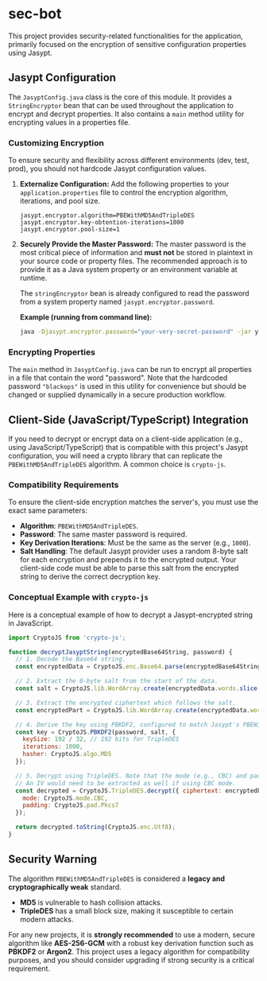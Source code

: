 # sec-bot

This project provides security-related functionalities for the application, primarily focused on the encryption of sensitive configuration properties using Jasypt.

## Jasypt Configuration

The `JasyptConfig.java` class is the core of this module. It provides a `StringEncryptor` bean that can be used throughout the application to encrypt and decrypt properties. It also contains a `main` method utility for encrypting values in a properties file.

### Customizing Encryption

To ensure security and flexibility across different environments (dev, test, prod), you should not hardcode Jasypt configuration values.

1.  **Externalize Configuration:**
    Add the following properties to your `application.properties` file to control the encryption algorithm, iterations, and pool size.

    ```properties
    jasypt.encryptor.algorithm=PBEWithMD5AndTripleDES
    jasypt.encryptor.key-obtention-iterations=1000
    jasypt.encryptor.pool-size=1
    ```

2.  **Securely Provide the Master Password:**
    The master password is the most critical piece of information and **must not** be stored in plaintext in your source code or property files. The recommended approach is to provide it as a Java system property or an environment variable at runtime.

    The `stringEncryptor` bean is already configured to read the password from a system property named `jasypt.encryptor.password`.

    **Example (running from command line):**
    ```bash
    java -Djasypt.encryptor.password="your-very-secret-password" -jar your-application.jar
    ```

### Encrypting Properties

The `main` method in `JasyptConfig.java` can be run to encrypt all properties in a file that contain the word "password". Note that the hardcoded password `"blackops"` is used in this utility for convenience but should be changed or supplied dynamically in a secure production workflow.

## Client-Side (JavaScript/TypeScript) Integration

If you need to decrypt or encrypt data on a client-side application (e.g., using JavaScript/TypeScript) that is compatible with this project's Jasypt configuration, you will need a crypto library that can replicate the `PBEWithMD5AndTripleDES` algorithm. A common choice is `crypto-js`.

### Compatibility Requirements

To ensure the client-side encryption matches the server's, you must use the exact same parameters:

-   **Algorithm**: `PBEWithMD5AndTripleDES`.
-   **Password**: The same master password is required.
-   **Key Derivation Iterations**: Must be the same as the server (e.g., `1000`).
-   **Salt Handling**: The default Jasypt provider uses a random 8-byte salt for each encryption and prepends it to the encrypted output. Your client-side code must be able to parse this salt from the encrypted string to derive the correct decryption key.

### Conceptual Example with `crypto-js`

Here is a conceptual example of how to decrypt a Jasypt-encrypted string in JavaScript.

```javascript
import CryptoJS from 'crypto-js';

function decryptJasyptString(encryptedBase64String, password) {
  // 1. Decode the Base64 string.
  const encryptedData = CryptoJS.enc.Base64.parse(encryptedBase64String);

  // 2. Extract the 8-byte salt from the start of the data.
  const salt = CryptoJS.lib.WordArray.create(encryptedData.words.slice(0, 2));

  // 3. Extract the encrypted ciphertext which follows the salt.
  const encryptedPart = CryptoJS.lib.WordArray.create(encryptedData.words.slice(2));

  // 4. Derive the key using PBKDF2, configured to match Jasypt's PBEWithMD5...
  const key = CryptoJS.PBKDF2(password, salt, {
    keySize: 192 / 32, // 192 bits for TripleDES
    iterations: 1000,
    hasher: CryptoJS.algo.MD5
  });

  // 5. Decrypt using TripleDES. Note that the mode (e.g., CBC) and padding must also match.
  // An IV would need to be extracted as well if using CBC mode.
  const decrypted = CryptoJS.TripleDES.decrypt({ ciphertext: encryptedPart }, key, {
    mode: CryptoJS.mode.CBC,
    padding: CryptoJS.pad.Pkcs7
  });

  return decrypted.toString(CryptoJS.enc.Utf8);
}
```

## Security Warning

The algorithm `PBEWithMD5AndTripleDES` is considered a **legacy and cryptographically weak** standard.
-   **MD5** is vulnerable to hash collision attacks.
-   **TripleDES** has a small block size, making it susceptible to certain modern attacks.

For any new projects, it is **strongly recommended** to use a modern, secure algorithm like **AES-256-GCM** with a robust key derivation function such as **PBKDF2** or **Argon2**. This project uses a legacy algorithm for compatibility purposes, and you should consider upgrading if strong security is a critical requirement.
